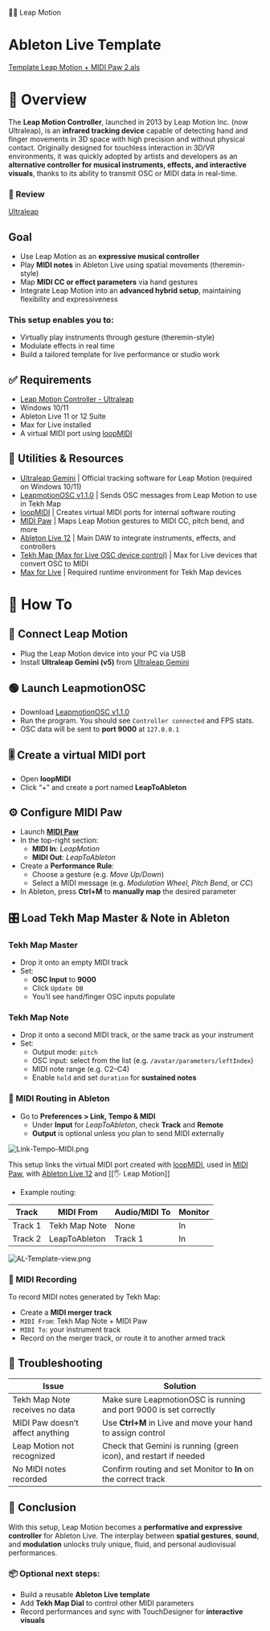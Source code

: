 🖐🏻 Leap Motion  
# Ableton Live Template  
[Template Leap Motion + MIDI Paw 2.als](https://github.com/runwithscissor/Leap-Motion-to-Ableton-Live/blob/5e2902b79d35cee3031d8d8121a21d4074c16f1b/Template%20Leap%20Motion%20%2B%20MIDI%20Paw.als)

# 📄 Overview  
The **Leap Motion Controller**, launched in 2013 by Leap Motion Inc. (now Ultraleap), is an **infrared tracking device** capable of detecting hand and finger movements in 3D space with high precision and without physical contact. Originally designed for touchless interaction in 3D/VR environments, it was quickly adopted by artists and developers as an **alternative controller for musical instruments, effects, and interactive visuals**, thanks to its ability to transmit OSC or MIDI data in real-time.

### 📝 Review  
[Ultraleap](https://www.xrtoday.com/mixed-reality/ultraleap-leap-motion-controller-review/)

## Goal  
- Use Leap Motion as an **expressive musical controller**  
- Play **MIDI notes** in Ableton Live using spatial movements (theremin-style)  
- Map **MIDI CC or effect parameters** via hand gestures  
- Integrate Leap Motion into an **advanced hybrid setup**, maintaining flexibility and expressiveness  

### This setup enables you to:  
- Virtually play instruments through gesture (theremin-style)  
- Modulate effects in real time  
- Build a tailored template for live performance or studio work  

## ✅ Requirements  
- [Leap Motion Controller - Ultraleap](https://leap2.ultraleap.com/downloads/leap-motion-controller/)  
- Windows 10/11  
- Ableton Live 11 or 12 Suite  
- Max for Live installed  
- A virtual MIDI port using [loopMIDI](https://www.tobias-erichsen.de/software/loopmidi.html)

## 🧰 Utilities & Resources  
- [Ultraleap Gemini](https://www.ultraleap.com) | Official tracking software for Leap Motion (required on Windows 10/11)  
- [LeapmotionOSC v1.1.0](https://github.com/ThatGuyThimo/leapmotion-osc/releases) | Sends OSC messages from Leap Motion to use in Tekh Map  
- [loopMIDI](https://www.tobias-erichsen.de/software/loopmidi.html) | Creates virtual MIDI ports for internal software routing  
- [MIDI Paw](https://midipaw.com/) | Maps Leap Motion gestures to MIDI CC, pitch bend, and more  
- [Ableton Live 12](https://www.ableton.com/en/) | Main DAW to integrate instruments, effects, and controllers  
- [Tekh Map (Max for Live OSC device control)](https://thetapelessworld.com/post/93980893969/tekhmap) | Max for Live devices that convert OSC to MIDI  
- [Max for Live](https://maxforlive.com/) | Required runtime environment for Tekh Map devices  

# 📘 How To

## 🔌 Connect Leap Motion  
- Plug the Leap Motion device into your PC via USB  
- Install **Ultraleap Gemini (v5)** from [Ultraleap Gemini](https://www.ultraleap.com)

## 🟢 Launch LeapmotionOSC  
- Download [LeapmotionOSC v1.1.0](https://github.com/robbykraft/LeapmotionOSC)  
- Run the program. You should see `Controller connected` and FPS stats.  
- OSC data will be sent to **port 9000** at `127.0.0.1`

## 🎚️ Create a virtual MIDI port  
- Open **loopMIDI**  
- Click “+” and create a port named **LeapToAbleton**

## ⚙️ Configure MIDI Paw  
- Launch **[MIDI Paw](https://midipaw.com/manual/)**  
- In the top-right section:  
    - **MIDI In**: _LeapMotion_  
    - **MIDI Out**: _LeapToAbleton_  
- Create a **Performance Rule**:  
    - Choose a gesture (e.g. _Move Up/Down_)  
    - Select a MIDI message (e.g. _Modulation Wheel_, _Pitch Bend_, or _CC_)  
- In Ableton, press **Ctrl+M** to **manually map** the desired parameter

## 🎛️ Load Tekh Map Master & Note in Ableton

### Tekh Map Master  
- Drop it onto an empty MIDI track  
- Set:  
    - **OSC Input** to **9000**  
    - Click `Update DB`  
    - You’ll see hand/finger OSC inputs populate

### Tekh Map Note  
- Drop it onto a second MIDI track, or the same track as your instrument  
- Set:  
    - Output mode: `pitch`  
    - OSC input: select from the list (e.g. `/avatar/parameters/leftIndex`)  
    - MIDI note range (e.g. C2–C4)  
    - Enable `hold` and set `duration` for **sustained notes**

### 🎹 MIDI Routing in Ableton  
- Go to **Preferences > Link, Tempo & MIDI**  
    - Under **Input** for _LeapToAbleton_, check **Track** and **Remote**  
    - **Output** is optional unless you plan to send MIDI externally

![Link-Tempo-MIDI.png](https://github.com/runwithscissor/Leap-Motion-to-Ableton-Live/blob/db753c0228666fe3802f7fafd4d3ca37f49f5bdc/Link-Tempo-MIDI.png)


This setup links the virtual MIDI port created with [loopMIDI](https://www.tobias-erichsen.de/software/loopmidi.html), used in [MIDI Paw](https://midipaw.com/), with [Ableton Live 12](https://www.ableton.com/en/) and [[🖐️ Leap Motion]]

- Example routing:

| Track       | MIDI From     | Audio/MIDI To | Monitor |
|-------------|---------------|----------------|---------|
| Track 1     | Tekh Map Note | None           | In      |
| Track 2     | LeapToAbleton | Track 1        | In      |

![AL-Template-view.png](https://github.com/runwithscissor/Leap-Motion-to-Ableton-Live/blob/db753c0228666fe3802f7fafd4d3ca37f49f5bdc/AL-Template-view.png)

### 🔴 MIDI Recording  
To record MIDI notes generated by Tekh Map:  
- Create a **MIDI merger track**  
- `MIDI From`: Tekh Map Note + MIDI Paw  
- `MIDI To`: your instrument track  
- Record on the merger track, or route it to another armed track

## 🧪 Troubleshooting

| Issue                             | Solution                                                                 |
|----------------------------------|--------------------------------------------------------------------------|
| Tekh Map Note receives no data   | Make sure LeapmotionOSC is running and port 9000 is set correctly        |
| MIDI Paw doesn’t affect anything | Use **Ctrl+M** in Live and move your hand to assign control              |
| Leap Motion not recognized       | Check that Gemini is running (green icon), and restart if needed         |
| No MIDI notes recorded           | Confirm routing and set Monitor to **In** on the correct track           |

## 📎 Conclusion  
With this setup, Leap Motion becomes a **performative and expressive controller** for Ableton Live. The interplay between **spatial gestures**, **sound**, and **modulation** unlocks truly unique, fluid, and personal audiovisual performances.

### 📦 Optional next steps:  
- Build a reusable **Ableton Live template**  
- Add **Tekh Map Dial** to control other MIDI parameters  
- Record performances and sync with TouchDesigner for **interactive visuals**
